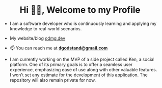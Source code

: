 <h1 align="center">Hi 👋🏾, Welcome to my Profile</h1>

- I am a software developer who is continuously learning and applying my knowledge to real-world scenarios.

- My website/blog [odmg.dev](https://odmg.dev/)
- 📫 You can reach me at **dgodstand@gmail.com**
  
- I am currently working on the MVP of a side project called Ken, a social platform. One of its primary goals is to offer a seamless user experience, emphasizing ease of use along with other valuable features. I won't set any estimate for the development of this application. The repository will also remain private for now. 

